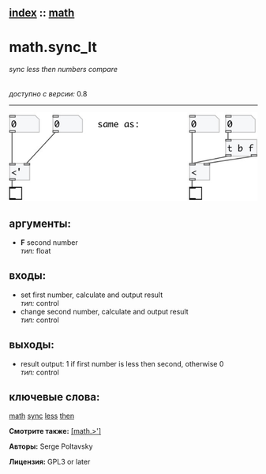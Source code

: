[index](index.html) :: [math](category_math.html)
---

# math.sync_lt

###### sync less then numbers compare

*доступно с версии:* 0.8

---




[![example](../examples/img/math.sync_lt.jpg)](../examples/pd/math.sync_lt.pd)



## аргументы:

* **F**
second number<br>
_тип:_ float<br>







## входы:

* set first number, calculate and output result<br>
_тип:_ control
* change second number, calculate and output result<br>
_тип:_ control



## выходы:

* result output: 1 if first number is less then second, otherwise 0<br>
_тип:_ control



## ключевые слова:

[math](keywords/math.html)
[sync](keywords/sync.html)
[less](keywords/less.html)
[then](keywords/then.html)



**Смотрите также:**
[\[math.&gt;&#39;\]](math.%3E%27.html)




**Авторы:** Serge Poltavsky




**Лицензия:** GPL3 or later





